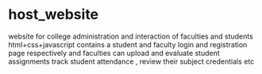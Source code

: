 # host_website
website for college administration and interaction of faculties and students
html+css+javascript
contains a student and faculty login and registration page respectively
and faculties can upload and evaluate student assignments
track student attendance , review their subject credentials etc

